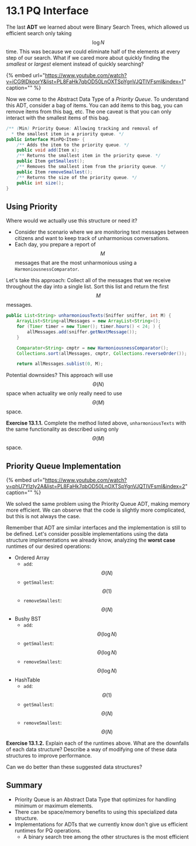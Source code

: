 # 13.1 PQ Interface

The last **ADT** we learned about were Binary Search Trees, which allowed us efficient search only taking $$\log N$$ time. This was because we could eliminate half of the elements at every step of our search. What if we cared more about quickly finding the _smallest_ or _largest_ element instead of quickly searching?

{% embed url="https://www.youtube.com/watch?v=iCG9IDkoorY&list=PL8FaHk7qbOD50LnOXTSpYgnVJQTIVFsmI&index=1" caption="" %}

Now we come to the Abstract Data Type of a _Priority Queue_. To understand this ADT, consider a bag of items. You can add items to this bag, you can remove items from this bag, etc. The one caveat is that you can only interact with the smallest items of this bag.

```java
/** (Min) Priority Queue: Allowing tracking and removal of 
  * the smallest item in a priority queue. */
public interface MinPQ<Item> {
    /** Adds the item to the priority queue. */
    public void add(Item x);
    /** Returns the smallest item in the priority queue. */
    public Item getSmallest();
    /** Removes the smallest item from the priority queue. */
    public Item removeSmallest();
    /** Returns the size of the priority queue. */
    public int size();
}
```

## Using Priority

Where would we actually use this structure or need it?

* Consider the scenario where we are monitoring text messages between citizens and want to keep track of unharmonious conversations.
* Each day, you prepare a report of $$M$$ messages that are the most unharmonious using a `HarmoniousnessComparator`.

Let's take this approach: Collect all of the messages that we receive throughout the day into a single list. Sort this list and return the first $$M$$ messages.

```java
public List<String> unharmoniousTexts(Sniffer sniffer, int M) {
    ArrayList<String>allMessages = new ArrayList<String>();
    for (Timer timer = new Timer(); timer.hours() < 24; ) {
        allMessages.add(sniffer.getNextMessage());
    }

    Comparator<String> cmptr = new HarmoniousnessComparator();
    Collections.sort(allMessages, cmptr, Collections.reverseOrder());

    return allMessages.sublist(0, M);
```

Potential downsides? This approach will use $$\Theta (N)$$ space when actuality we only really need to use $$\Theta (M)$$ space.

**Exercise 13.1.1.**  Complete the method listed above, `unharmoniousTexts` with the same functionality as described using only $$\Theta (M)$$ space.

## Priority Queue Implementation

{% embed url="https://www.youtube.com/watch?v=phU7YIzIy2A&list=PL8FaHk7qbOD50LnOXTSpYgnVJQTIVFsmI&index=2" caption="" %}

We solved the same problem using the Priority Queue ADT, making memory more efficient. We can observe that the code is slightly more complicated, but this is not always the case.

Remember that ADT are similar interfaces and the implementation is still to be defined. Let's consider possible implementations using the data structure implementations we already know, analyzing the **worst case** runtimes of our desired operations:

* Ordered Array
  * `add`: $$\Theta (N)$$
  * `getSmallest`: $$\Theta (1)$$
  * `removeSmallest`: $$\Theta (N)$$
* Bushy BST
  * `add`: $$\Theta (\log N)$$
  * `getSmallest`: $$\Theta (\log N)$$
  * `removeSmallest`: $$\Theta (\log N)$$
* HashTable
  * `add`: $$\Theta (1)$$
  * `getSmallest`: $$\Theta (N)$$
  * `removeSmallest`: $$\Theta (N)$$

**Exercise 13.1.2.** Explain each of the runtimes above. What are the downfalls of each data structure? Describe a way of modifying one of these data structures to improve performance.

Can we do better than these suggested data structures?

## Summary

* Priority Queue is an Abstract Data Type that optimizes for handling minimum or maximum elements.
* There can be space/memory benefits to using this specialized data structure.
* Implementations for ADTs that we currently know don't give us efficient runtimes for PQ operations.
  * A binary search tree among the other structures is the most efficient

